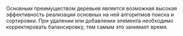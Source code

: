 Основным преимуществом деревьев является возможная высокая эффективность реализации основных на ней алгоритмов поиска и сортировки. При удалении или добавлении элемента необходимо корректировать балансировку, тем самым это занимает время.
